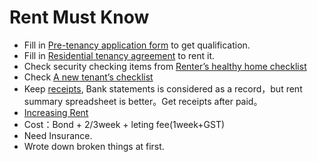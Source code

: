 # Rent Must Know

- Fill in [Pre-tenancy application form](https://tenancy.govt.nz/assets/Forms-templates/Pre-tenancy-application-form.pdf)  to get qualification.
- Fill in [Residential tenancy agreement](https://tenancy.govt.nz/assets/Uploads/Tenancy/Residential-Tenancy-Agreement-Form.pdf) to rent it.
- Check security checking items from [Renter’s healthy home checklist](http://www.acc.co.nz/preventing-injuries/at-home/WPC119812) 
- Check [A new tenant’s checklist](https://tenancy.govt.nz/assets/Uploads/Tenancy/new-tenants-checklist.pdf)
- Keep [receipts](https://tenancy.govt.nz/rent-bond-and-bills/rent/receipts-and-records/), Bank statements is considered as a record，but rent summary spreadsheet is better。Get receipts after paid。
- [Increasing Rent](https://tenancy.govt.nz/rent-bond-and-bills/rent/increasing-rent/)
- Cost：Bond + 2/3week + leting fee(1week+GST)
- Need Insurance.
- Wrote down broken things at first.
